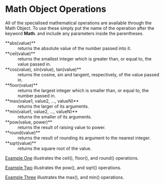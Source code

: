 
# Math Object Operations

All of the specialised mathematical operations are available through the Math Object. 
To use these simply put the name of the operation after the keyword **Math**. and include any parameters inside the parentheses.

<dl>
<dt>**abs(value)**</dt>
<dd>
returns the absolute value of the number passed into it.
</dd>
<dt>**ceil(value)**</dt>
<dd>
returns the smallest integer which is greater than, or equal to, the value passed in.
</dd>
<dt>**cos(value), sin(value), tan(value)**</dt>
<dd>
returns the cosine, sin and tangent, respectively, of the value passed in.
</dd>
<dt>**floor(value)**</dt>
<dd>
returns the largest integer which is smaller than, or equal to, the number passed in.
</dd>
<dt>**max(value1, value2, ..., valueN)**</dt>
<dd>
returns the larger of its arguments.
</dd>
<dt>**min(value1, value2, ..., valueN)**</dt>
<dd>
returns the smaller of its arguments.
</dd>
<dt>**pow(value, power)**</dt>
<dd>
returns the result of raising value to power.
</dd>
<dt>**round(value)**</dt>
<dd>
returns the result of rounding its argument to the nearest integer.
</dd>
<dt>**sqrt(value)**</dt>
<dd>
returns the square root of the value.
</dd>
</dl>

<a href="archives/Class Files/example1.html" target = "_blank">Example One</a> illustrates the ceil(), floor(), and round() operations</a>.

<a href="archives/Class Files/example2.html" target = "_blank">Example Two</a> illustrates the pow(),  and sqrt() operations</a>.

<a href="archives/Class Files/example3.html" target = "_blank">Example Three</a> illustrates the max(),  and min() operations</a>.

